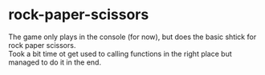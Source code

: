 # rock-paper-scissors
The game only plays in the console (for now), but does the basic shtick for rock paper scissors. <br/>
Took a bit time ot get used to calling functions in the right place but managed to do it in the end. 